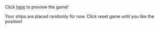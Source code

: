 Click [here](https://raw.githack.com/bbonning4/battleship/main/index.html) to preview the game!

Your ships are placed randomly for now.  Click reset game until you like the position!